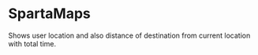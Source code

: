 # SpartaMaps

Shows user location and also distance of destination from current location with total time.
